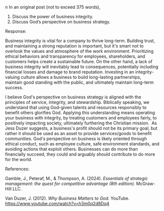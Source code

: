 n In an original post (not to exceed 375 words), 

1. Discuss the power of business integrity.
2. Discuss God’s perspective on business strategy.

Response:

Business integrity is vital for a company to thrive long-term. Building trust, and maintaining a strong reputation is important, but it's smart not to overlook the values and atmosphere of the work environment. Prioritizing ethical behaviors and transparency for employees, shareholders, and customers helps create a sustainable future. On the other hand, a lack of business integrity will inevitably lead to consequences, potentially including financial losses and damage to brand reputation. Investing in an integrity-valuing culture allows a business to build long-lasting partnerships, maintain good standing with the public, and ultimately maintain long-term success.

I believe God's perspective on business strategy is aligned with the principles of service, integrity, and stewardship. Biblically speaking, we understand that using God-given talents and resources responsibly to benefit others glorifies God. Applying this understanding means operating your business with integrity, by treating customers and employees fairly, to positively impacting society, ultimately furthering the Christian mission.  As Jess Duzer suggests, a business's profit should not be its primary goal, but rather it should be used as an asset to provide services/goods to benefit communities. God's perspective on business is likely oriented through ethical conduct, such as employee culture, safe environment standards, and avoiding actions that exploit others. Businesses can do more than financially succeed, they could and arguably should contribute to do more for the world.

References:

Gamble, J., Peteraf, M., & Thompson, A. (2024). _Essentials of strategic management: the quest for competitive advantage (8th edition)._ McGraw-Hill LLC.

Van Duzer, J. (2012). _Why Business Matters to God_. YouTube. https://www.youtube.com/watch?v=h3m0q2d8Dq4